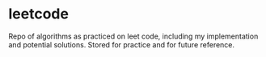 # leetcode
Repo of algorithms as practiced on leet code, including my implementation and potential solutions. Stored for practice and for future reference.
 
